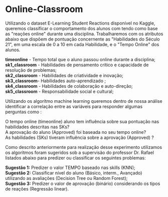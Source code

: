 # Online-Classroom

Utilizando o dataset  E-Learning Student Reactions disponível no Kaggle, queremos classificar o comportamento dos alunos com tendo como base as "reações online" durante uma disciplina.  Trabalharemos com os atributos abaixo que dispõem de pontuação concernente as "Habilidades do Século 21", em uma escala de 0 a 10 em cada Habilidade, e o "Tempo Online" dos alunos.

**timeonline** - Tempo total que o aluno passou online durante a disciplina;<br/>
**sk1_classroom** - Habilidades de pensamento crítico e capacidade de resolução de problemas;<br/> 
**sk2_classroom** - Habilidades de criatividade e inovação;<br/>
**sk3_classroom**- Habilidades auto-aprendizado ;<br/>
**sk4_classroom** - Habilidades de colaboração e auto-direção;<br/>
**sk5_classroom** - Responsabilidade social e cultural;<br/>

Utilizando os algorítmo machine learning queremos  dentro de nossa análise identificar a correlação entre as variáveis para responder algumas perguntas como :

O tempo online (timeonline) aluno tem influência sobre sua pontuação nas habilidades descritas nas SKs?<br/>
A aprovação do aluno (Approved) foi baseada no seu tempo online?<br/>
As habilidades (SKs) tiveram influência sobre a aprovação (Approved) ?<br/>

Como descrito anteriormente para realização desse experimento utilizamos os algoritmos foram sugeridos sob a supervisão do professor Dr. Rafael listados abaixo para predizer ou classificar os seguintes problemas: 

**Sugestão 1:** Predizer o valor TEMPO baseado nas skills (KNN);<br/>
**Sugestão 2:** Classificar nível do aluno (Básico, interm., Avançado) utilizando as avaliações (Decision Tree ou Random Forest);<br/>
**Sugestão 3:** Predizer o valor de aprovação (binário) considerando os tipos de reações (Regressão linear).<br/>
